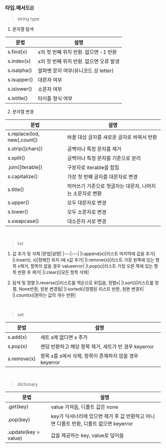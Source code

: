 ### 타입.메서드()


> string type

1. 문자열 탐색
   
|문법|설명|
|---|---|
|s.find(x)|x의 첫 번째 위치 반환. 없으면 -1 반환|
|s.index(x)|x의 첫 번째 위치 반환. 없으면 오류 발생|
|s.isalpha()|알파벳 문자 여부(유니코드 상 letter)|
|s.isupper()|대문자 여부|
|s.islower()|소문자 여부|
|s.istitle()|타이틀 형식 여부|

2. 문자열 변경

|문법|설명|
|---|---|
|s.replace(lod, new[,count])|바꿀 대상 글자를 새로운 글자로 바꿔서 반환|
|s.strip([chars])|공백이나 특정 문자를 제거|
|s.split()|공백이나 특정 문자를 기준으로 분리|
|.join([iterable])|구분자로 iterable을 합침|
|s.capitalize()|가장 첫 번째 글자를 대문자로 변경|
|s.title()|띄어쓰기 기준으로 첫글자는 대문자, 나머지는 소문자로 변환|
|s.upper()|모두 대문자로 변경|
|s.lower()|모두 소문자로 변경|
|s.swapcase()|대소문자 서로 변경|

</br>

> list

1. 값 추가 및 삭제
|문법|설명|
|---|---|
|l.append(x)|리스트 마지막에 값을 추가|
|l.insert(i, x)|정해진 위치 i에 x값 추가|
|l.remove(x)|리스트 가장 왼쪽에 있는 항목 x제거, 항목이 없을 경우 valueerror|
|l.pop(x)|리스트 가장 오른 쪽에 있는 항목 반환 후 제거|
|l.clear()|모든 항목 삭제|

2. 탐색 및 정렬
|l.reverse()|리스트를 역순으로 뒤집음, 정렬x|
|l.sort()|리스트를 정렬, None반환, 원본 변경됨|
|l.sorted()|정렬된 리스트 반환, 원본 변경X|
|l.count(x)|원하는 값의 개수 반환|

</br>

> set

|문법|설명|
|---|---|
|s.add(x)|세트 s에 없다면 x 추가|
|s.pop(x)|랜덤 반환하고 해당 항목 제거, 세트가 빈 경우 keyerror|
|s.remove(x)|항목 x를 s에서 삭제, 항목이 존재하지 않을 경우 keyerror|

</br>

> dictionary

|문법|설명|
|---|---|
|.get(key)|value 가져옴, 디폴트 값은 none|
|.pop(key)|key가 딕셔너리에 있으면 제거 후 값 반환하고 아니면 디폴트 반환, 디폴트 없으면 keyerror|
|.update(key = value)|값을 제공하는 key, value로 덮어씀|
